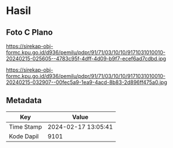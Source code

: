 # Hasil

## Foto C Plano

https://sirekap-obj-formc.kpu.go.id/d936/pemilu/pdpr/91/71/03/10/10/9171031010010-20240215-025605--4783c95f-4dff-4d09-b9f7-ecef6ad7cdbd.jpg

https://sirekap-obj-formc.kpu.go.id/d936/pemilu/pdpr/91/71/03/10/10/9171031010010-20240215-032907--00fec5a9-1ea9-4acd-8b83-2d896ff475a0.jpg


## Metadata

| Key        | Value               |
| ---------- | ------------------- |
| Time Stamp | 2024-02-17 13:05:41 |
| Kode Dapil | 9101                |



